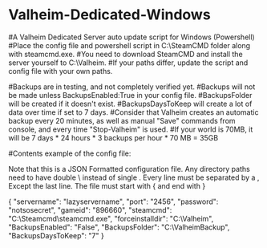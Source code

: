 # Valheim-Dedicated-Windows
#A Valheim Dedicated Server auto update script for Windows (Powershell)
#Place the config file and powershell script in C:\SteamCMD folder along with steamcmd.exe.
#You need to download SteamCMD and install the server yourself to C:\Valheim.
#If your paths differ, update the script and config file with your own paths.

#Backups are in testing, and not completely verified yet.
#Backups will not be made unless BackupsEnabled:True in your config file.
#BackupsFolder will be created if it doesn't exist.
#BackupsDaysToKeep will create a lot of data over time if set to 7 days.
#Consider that Valheim creates an automatic backup every 20 minutes, as well as manual "Save" commands from console, and every time "Stop-Valheim" is used.
#If your world is 70MB, it will be 7 days * 24 hours * 3 backups per hour * 70 MB = 35GB

#Contents example of the config file:

Note that this is a JSON Formatted configuration file.
Any directory paths need to have double \\ instead of single \.
Every line must be separated by a ,
Except the last line.
The file must start with { and end with }

{
    "servername":  "lazyservername",
    "port": "2456",
    "password": "notsosecret",
    "gameid":  "896660",
    "steamcmd":  "C:\\Steamcmd\\steamcmd.exe",
    "forceinstalldir":  "C:\\Valheim",
    "BackupsEnabled":  "False",
    "BackupsFolder":  "C:\\ValheimBackup",
    "BackupsDaysToKeep":  "7"
}

